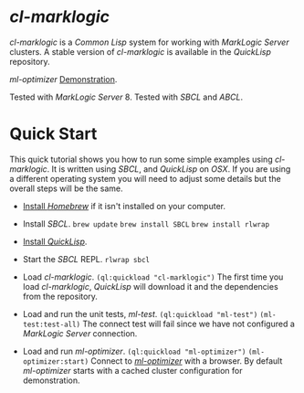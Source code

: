 # *cl-marklogic*
*cl-marklogic* is a *Common Lisp* system for working with *MarkLogic Server* clusters. A stable version of *cl-marklogic* is available in the *QuickLisp* repository.

*ml-optimizer* [Demonstration](http://opsresearch.com/demo/ml-optimizer/).

Tested with *MarkLogic Server* 8.
Tested with *SBCL* and *ABCL*.

# Quick Start

This quick tutorial shows you how to run some simple examples using *cl-marklogic*. It is written using *SBCL*, and *QuickLisp* on *OSX*. If you are using a different operating system you will need to adjust some details but the overall steps will be the same.

* [Install *Homebrew*](http://brew.sh) if it isn't installed on your computer. 

* Install *SBCL*.
    `brew update`
    `brew install SBCL`
    `brew install rlwrap`

* [Install *QuickLisp*](https://www.quicklisp.org/beta/#installation). 

* Start the *SBCL* REPL.
    `rlwrap sbcl`

* Load *cl-marklogic*.
    `(ql:quickload "cl-marklogic")`
    The first time you load *cl-marklogic*, *QuickLisp* will download it and the dependencies from the repository.

* Load and run the unit tests, *ml-test*.
    `(ql:quickload "ml-test")`
    `(ml-test:test-all)`
    The connect test will fail since we have not configured a *MarkLogic Server* connection. 

* Load and run *ml-optimizer*.
  `(ql:quickload "ml-optimizer")`
  `(ml-optimizer:start)`
  Connect to [*ml-optimizer*](http://localhost:9001) with a browser. By default *ml-optimizer* starts with a cached cluster configuration for demonstration.



